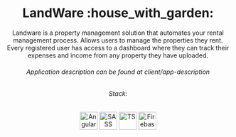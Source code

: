 <h1 align="center">LandWare :house_with_garden:</h1>

<p align="center">
Landware is a property management solution that automates your rental management process. Allows users to manage the properties they rent. Every registered user has access to a dashboard where they can track their expenses and income from any property they have uploaded.
  </p>

<h6 align="center"> Application description can be found at client/app-description </h6>

<p align="center">
<h6 align="center"> Stack:</h6>
<p align="center"> 
   <img alt="Angular" width="40px" height="40px" src="https://cdn.jsdelivr.net/gh/devicons/devicon/icons/angularjs/angularjs-original.svg" />
  <img alt="SASS" width="40px" height="40px" src="https://cdn.jsdelivr.net/gh/devicons/devicon/icons/sass/sass-original.svg" /> 
   <img alt="TS" width="40px" height="40px" src="https://cdn.jsdelivr.net/gh/devicons/devicon/icons/typescript/typescript-original.svg" />  
   <img alt="Firebase" width="40px" height="40px" src="https://cdn.jsdelivr.net/gh/devicons/devicon/icons/firebase/firebase-plain.svg" /> 
</p>
  </p>
